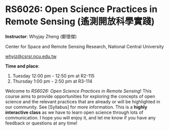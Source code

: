 # RS6026: Open Science Practices in Remote Sensing (遙測開放科學實踐)

**Instructor**: Whyjay Zheng (鄭懷傑)

Center for Space and Remote Sensing Research, National Central University

whyjz@csrsr.ncu.edu.tw

**Time and place**: 

1. Tuesday 12:00 pm - 12:50 pm at R2-115 
2. Thursday 1:00 pm - 2:50 pm at R3-114

Welcome to *RS6026: Open Science Practices in Remote Sensing*! This course aims to provide opportunities for exploring the concepts of open science and the relevant practices that are already or will be highlighted in our community. See [Syllabus] for more information. This is a **highly interactive class** as we have to learn open science through lots of communication. I hope you will enjoy it, and let me know if you have any feedback or questions at any time!